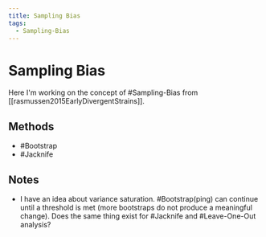 ```yaml
---
title: Sampling Bias
tags: 
  - Sampling-Bias
---
```


# Sampling Bias

Here I'm working on the concept of #Sampling-Bias from [[rasmussen2015EarlyDivergentStrains]].

## Methods

- #Bootstrap
- #Jacknife

## Notes

- I have an idea about variance saturation. #Bootstrap(ping) can continue until a threshold is met (more bootstraps do not produce a meaningful change). Does the same thing exist for #Jacknife and #Leave-One-Out analysis?